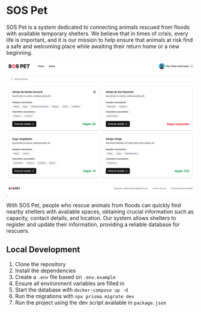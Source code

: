 # SOS Pet

SOS Pet is a system dedicated to connecting animals rescued from floods with available temporary shelters. We believe that in times of crisis, every life is important, and it is our mission to help ensure that animals at risk find a safe and welcoming place while awaiting their return home or a new beginning.

![Banner with a white dog in the mud](./docs/images/banner.png)

With SOS Pet, people who rescue animals from floods can quickly find nearby shelters with available spaces, obtaining crucial information such as capacity, contact details, and location. Our system allows shelters to register and update their information, providing a reliable database for rescuers.

## Local Development

1. Clone the repository
1. Install the dependencies
1. Create a `.env` file based on `.env.example`
1. Ensure all environment variables are filled in
1. Start the database with `docker-compose up -d`
1. Run the migrations with `npx prisma migrate dev`
1. Run the project using the dev script available in `package.json`

